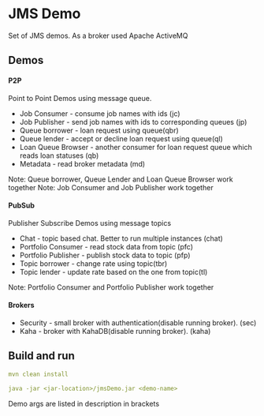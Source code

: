 # JMS Demo

Set of JMS demos. As a broker used Apache ActiveMQ

## Demos

#### P2P
Point to Point Demos using message queue.

- Job Consumer - consume job names with ids (jc)
- Job Publisher - send job names with ids to corresponding queues (jp)
- Queue borrower - loan request using  queue(qbr)
- Queue lender - accept or decline loan request using  queue(ql)
- Loan Queue Browser - another consumer for loan request queue which reads loan statuses (qb)
- Metadata - read broker metadata (md)

Note: Queue borrower, Queue Lender and Loan Queue Browser work together
Note: Job Consumer and Job Publisher work together
#### PubSub
Publisher Subscribe Demos using message topics

- Chat - topic based chat. Better to run multiple instances (chat)
- Portfolio Consumer - read stock data from topic (pfc)
- Portfolio Publisher - publish stock data to topic (pfp)
- Topic borrower - change rate using topic(tbr)
- Topic lender - update rate based on the one from topic(tl)

Note: Portfolio Consumer and Portfolio Publisher work together

#### Brokers

- Security - small broker with authentication(disable running broker). (sec)
- Kaha - broker with KahaDB(disable running broker). (kaha)

## Build and run

```yaml
mvn clean install

java -jar <jar-location>/jmsDemo.jar <demo-name>
```
Demo args are listed in description in brackets 
